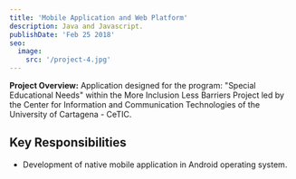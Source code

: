 ```yaml
---
title: 'Mobile Application and Web Platform'
description: Java and Javascript.
publishDate: 'Feb 25 2018'
seo:
  image:
    src: '/project-4.jpg'
---
```


**Project Overview:**
Application designed for the program: "Special Educational Needs" within the More Inclusion Less Barriers Project led by the Center for Information and Communication Technologies of the University of Cartagena - CeTIC.

## Key Responsibilities

- Development of native mobile application in Android operating system.
